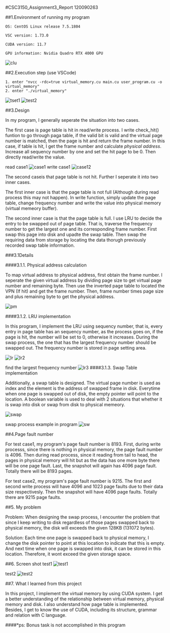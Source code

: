 #CSC3150_Assignment3_Report 120090263

##1.Environment of running my program

    OS: CentOS Linux release 7.5.1804

    VSC version: 1.73.0

    CUDA version: 11.7

    GPU information: Nvidia Quadro RTX 4000 GPU

![clu](cluster.png)

##2.Execution step (use VSCode)

    1. enter "nvcc -rdc=true virtual_memory.cu main.cu user_program.cu -o virtual_memory"
    2. enter "./virtual_memory"

![tset1](test111.png)
![test2](test222.png)

##3.Design

In my program, I generally seperate the situation into two cases. 

The first case is page table is hit in read/write process. I write check_hit() funtion to go through paga table, if the valid bit is valid and the virtual page number is matched, then the page is hit and return the frame number. In this case, if table is hit, I get the frame number and calculate *physical address*. Increase all sequency number by one and set the hit page to be 0. Then directly read/write the value.

read case1
![case1](case1readread.png)
write case1
![case12](case1read.png)

The second caseis that page table is not hit. Further I seperate it into two inner cases. 

The first inner case is that the page table is not full (Although during read process this may not happen). In write function, simply update the page table, change frequency number and write the value into physical memory (virtual memeory buffer). 

The second inner case is that the page table is full. I use LRU to decide the entry to be swapped out of page table. That is, traverse the frequency number to get the largest one and its corresponding frame number. First swap this page into disk and upadte the swap table. Then swap the requiring data from storage by locating the data thorugh previously recorded swap table information.

###3.1Details

####3.1.1. Physical address calculation

To map virtual address to physical address, first obtain the frame number. I seperate the given virtual address by dividing page size to get virtual page number and remaining byte. Then use the inverted page table to located the VPN (If hit) and get the frame number. Then, frame number times page size and plus remaining byte to get the physical address.

![pm](pmad.png)

####3.1.2. LRU implementation
   
In this program, I implement the LRU using sequency number, that is, every entry in page table has an sequency number, as the process goes on, if the page is hit, the number will be set to 0, otherwise it increases. During the swap process, the one that has the largest frequency number should be swapped out. The frequency number is stored in page setting area.

![lr](fre.png)
![lr2](fre2.png)

find the largest frequency number
![lr3](fre3.png)
####3.1.3. Swap Table implementation

Additionally, a swap table is designed. The virtual page number is used as index and the element is the address of swapped frame in disk. Everytime when one page is swapped out of disk, the empty pointer will point to the location. A boolean variable is used to deal with 2 situations that whether it is swap into disk or swap from disk to physical memeory.

![swap](swap.png)

swap process example in program
![sw](sawpeg.png)

##4.Page fault number

For test case1, my program's page fault number is 8193. First, during write processs, since there is nothing in physical memory, the page fault number is 4096. Then during read process, since it reading from tail to head, the pages in physical memory will hit but as the data has one more byte there will be one page fault. Last, the snapshot will again has 4096 page fault. Totally there will be 8193 pages.

For test case2, my program's page fault number is 9215. The first and second write process will have 4096 and 1023 page faults due to their data size respectivesly. Then the snapshot will have 4096 page faults. Totally there are 9215 page faults.

##5. My problem

Problem: When designing the swap process, I encounter the problem that since I keep writing to disk regardless of those pages swapped back to physical memory, the disk will exceeds the given 128KB (131072 bytes). 

Solution: Each time one page is swapped back to physical memory, I change the disk pointer to point at this location to indicate that this is empty. And next time when one page is swapped into disk, it can be stored in this location. Therefore, it wont exceed the given storage space.

##6. Screen shot
test1
![test1](testcase1.png)

test2
![test2](testcase2.png)

##7. What I learned from this project

In this project, I implement the virtual memory by using CUDA system. I get a better understanding of the relationship between virtual memory, physical memory and disk. I also understand how page table is implemented. Besides, I get to know the use of CUDA, including its structure, grammar and relation with C language.

####*ps: Bonus task is not accomplished in this program